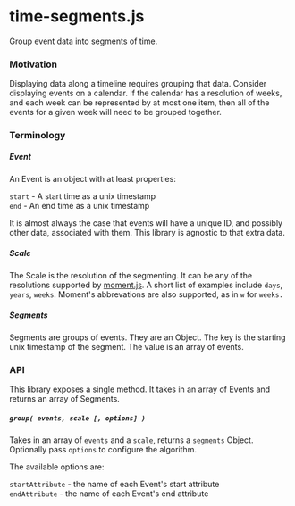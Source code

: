 # time-segments.js

Group event data into segments of time.

### Motivation

Displaying data along a timeline requires grouping that data. Consider
displaying events on a calendar. If the calendar has a resolution of
weeks, and each week can be represented by at most one item,
then all of the events for a given week will need to be
grouped together.

### Terminology

##### Event

An Event is an object with at least properties:

`start` - A start time as a unix timestamp  
`end` - An end time as a unix timestamp

It is almost always the case that events will have a unique ID, and
possibly other data, associated with them. This library is agnostic
to that extra data.

##### Scale

The Scale is the resolution of the segmenting. It can be any of the
resolutions supported by [moment.js](http://momentjs.com/). A short
list of examples include `days`, `years`, `weeks`. Moment's abbrevations
are also supported, as in `w` for `weeks.`

##### Segments

Segments are groups of events. They are an Object. The key is the
starting unix timestamp of the segment. The value is an array of events.

### API

This library exposes a single method. It takes in an array of Events
and returns an array of Segments.

##### `group( events, scale [, options] )`

Takes in an array of `events` and a `scale`, returns a `segments` Object.
Optionally pass `options` to configure the algorithm.

The available options are:

`startAttribute` - the name of each Event's start attribute  
`endAttribute` - the name of each Event's end attribute

